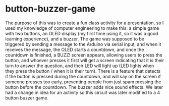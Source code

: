 # button-buzzer-game
The purpose of this was to create a fun class activity for a presentation, so I used my knowledge of computer engineering to make this: a simple game with two buttons, an OLED display (my first time using it, so it was a good learning experience), and a buzzer. The game was supposed to be triggered by sending a message to the Arduino via serial input, and when it receives the message, the OLED starts a countdown, and once the countdown is finished, a BUZZ! screen appears, allowing users to press the button, and whoever presses it first will get a screen indicating that it is their turn to answer the question, and their LED will light up (LED lights when they press the button / when it is their turn). There is a feature that detects if the button is pressed during the countdown, and will say on the screen if someone presses too early, preventing people from just spam pressing the button before the countdown. The buzzer adds nice sound effects. We later had a change in idea for an activity so this circuit was later modified to a 4 button buzzer game.
